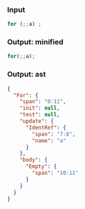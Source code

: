 ### Input
```js
for (;;a) ;
```

### Output: minified
```js
for(;;a);
```

### Output: ast
```json
{
  "For": {
    "span": "0:11",
    "init": null,
    "test": null,
    "update": {
      "IdentRef": {
        "span": "7:8",
        "name": "a"
      }
    },
    "body": {
      "Empty": {
        "span": "10:11"
      }
    }
  }
}
```

